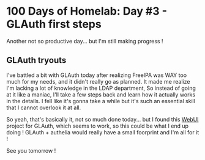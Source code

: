 # 100 Days of Homelab: Day #3 - GLAuth first steps
Another not so productive day... but I'm still making progress !

## GLAuth tryouts
I've battled a bit with GLAuth today after realizing FreeIPA was WAY too much for my needs, and it didn't really go as planned. It made me realize I'm lacking a lot of knowledge in the LDAP department, So instead of going at it like a maniac, I'll take a few steps back and learn how it actually works in the details.
I fell like it's gonna take a while but it's such an essential skill that I cannot overlook it at all.

So yeah, that's basically it, not so much done today... but I found this [WebUI](https://github.com/sonicnkt/glauth-ui) project for GLAuth, which seems to work, so this could be what I end up doing ! GLAuth + authelia would really have a small foorprint and I'm all for it !

See you tomorrow !
